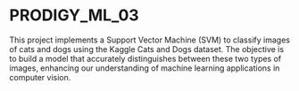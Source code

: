 # PRODIGY_ML_03
This project implements a Support Vector Machine (SVM) to classify images of cats and dogs using the Kaggle Cats and Dogs dataset. The objective is to build a model that accurately distinguishes between these two types of images, enhancing our understanding of machine learning applications in computer vision.
